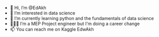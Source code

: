 - 👋 Hi, I’m @EdAkh
- 👀 I’m interested in data science
- 🌱 I’m currently learning python and the fundamentals of data science
- 👷🏾‍♂️ I’m a MEP Project engineer but I'm doing a career change
- 📫 You can reach me on Kaggle EdwAkh

<!---
EdAkh/EdAkh is a ✨ special ✨ repository because its `README.md` (this file) appears on your GitHub profile.
You can click the Preview link to take a look at your changes.
--->
